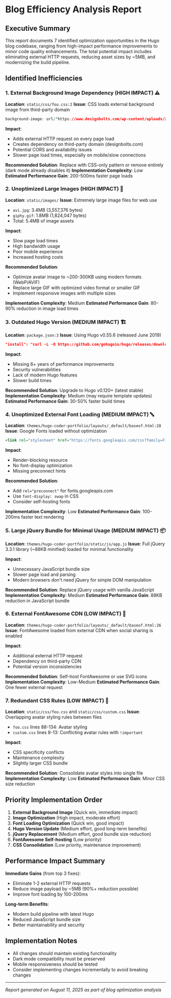 # Blog Efficiency Analysis Report

## Executive Summary

This report documents 7 identified optimization opportunities in the Hugo blog codebase, ranging from high-impact performance improvements to minor code quality enhancements. The total potential impact includes eliminating external HTTP requests, reducing asset sizes by ~5MB, and modernizing the build pipeline.

## Identified Inefficiencies

### 1. External Background Image Dependency (HIGH IMPACT) ⚠️

**Location**: `static/css/foo.css:2`
**Issue**: CSS loads external background image from third-party domain
```css
background-image: url("https://www.designbolts.com/wp-content/uploads/2012/12/Cubes-White-Seamless-Pattern.jpg")
```

**Impact**:
- Adds external HTTP request on every page load
- Creates dependency on third-party domain (designbolts.com)
- Potential CORS and availability issues
- Slower page load times, especially on mobile/slow connections

**Recommended Solution**: Replace with CSS-only pattern or remove entirely (dark mode already disables it)
**Implementation Complexity**: Low
**Estimated Performance Gain**: 200-500ms faster page loads

### 2. Unoptimized Large Images (HIGH IMPACT) 📸

**Location**: `static/images/`
**Issue**: Extremely large image files for web use
- `avi.jpg`: 3.4MB (3,557,376 bytes)
- `giphy.gif`: 1.8MB (1,824,047 bytes)
- Total: 5.4MB of image assets

**Impact**:
- Slow page load times
- High bandwidth usage
- Poor mobile experience
- Increased hosting costs

**Recommended Solution**: 
- Optimize avatar image to ~200-300KB using modern formats (WebP/AVIF)
- Replace large GIF with optimized video format or smaller GIF
- Implement responsive images with multiple sizes

**Implementation Complexity**: Medium
**Estimated Performance Gain**: 80-90% reduction in image load times

### 3. Outdated Hugo Version (MEDIUM IMPACT) 🏗️

**Location**: `package.json:3`
**Issue**: Using Hugo v0.55.6 (released June 2019)
```json
"install": "curl -L -O https://github.com/gohugoio/hugo/releases/download/v0.55.6/hugo_0.55.6_Linux-64bit.tar.gz"
```

**Impact**:
- Missing 6+ years of performance improvements
- Security vulnerabilities
- Lack of modern Hugo features
- Slower build times

**Recommended Solution**: Upgrade to Hugo v0.120+ (latest stable)
**Implementation Complexity**: Medium (may require template updates)
**Estimated Performance Gain**: 30-50% faster build times

### 4. Unoptimized External Font Loading (MEDIUM IMPACT) 🔤

**Location**: `themes/hugo-coder-portfolio/layouts/_default/baseof.html:28`
**Issue**: Google Fonts loaded without optimization
```html
<link rel="stylesheet" href="https://fonts.googleapis.com/css?family=Fira+Mono:400,700">
```

**Impact**:
- Render-blocking resource
- No font-display optimization
- Missing preconnect hints

**Recommended Solution**:
- Add `rel="preconnect"` for fonts.googleapis.com
- Use `font-display: swap` in CSS
- Consider self-hosting fonts

**Implementation Complexity**: Low
**Estimated Performance Gain**: 100-200ms faster text rendering

### 5. Large jQuery Bundle for Minimal Usage (MEDIUM IMPACT) 📦

**Location**: `themes/hugo-coder-portfolio/static/js/app.js`
**Issue**: Full jQuery 3.3.1 library (~88KB minified) loaded for minimal functionality

**Impact**:
- Unnecessary JavaScript bundle size
- Slower page load and parsing
- Modern browsers don't need jQuery for simple DOM manipulation

**Recommended Solution**: Replace jQuery usage with vanilla JavaScript
**Implementation Complexity**: Medium
**Estimated Performance Gain**: 88KB reduction in JavaScript bundle

### 6. External FontAwesome CDN (LOW IMPACT) 🎨

**Location**: `themes/hugo-coder-portfolio/layouts/_default/baseof.html:26`
**Issue**: FontAwesome loaded from external CDN when social sharing is enabled

**Impact**:
- Additional external HTTP request
- Dependency on third-party CDN
- Potential version inconsistencies

**Recommended Solution**: Self-host FontAwesome or use SVG icons
**Implementation Complexity**: Low-Medium
**Estimated Performance Gain**: One fewer external request

### 7. Redundant CSS Rules (LOW IMPACT) 🎨

**Location**: `static/css/foo.css` and `static/css/custom.css`
**Issue**: Overlapping avatar styling rules between files
- `foo.css` lines 88-134: Avatar styling
- `custom.css` lines 8-13: Conflicting avatar rules with `!important`

**Impact**:
- CSS specificity conflicts
- Maintenance complexity
- Slightly larger CSS bundle

**Recommended Solution**: Consolidate avatar styles into single file
**Implementation Complexity**: Low
**Estimated Performance Gain**: Minor CSS size reduction

## Priority Implementation Order

1. **External Background Image** (Quick win, immediate impact)
2. **Image Optimization** (High impact, moderate effort)
3. **Font Loading Optimization** (Quick win, good impact)
4. **Hugo Version Update** (Medium effort, good long-term benefits)
5. **jQuery Replacement** (Medium effort, good bundle size reduction)
6. **FontAwesome Self-hosting** (Low priority)
7. **CSS Consolidation** (Low priority, maintenance improvement)

## Performance Impact Summary

**Immediate Gains** (from top 3 fixes):
- Eliminate 1-2 external HTTP requests
- Reduce image payload by ~5MB (90%+ reduction possible)
- Improve font loading by 100-200ms

**Long-term Benefits**:
- Modern build pipeline with latest Hugo
- Reduced JavaScript bundle size
- Better maintainability and security

## Implementation Notes

- All changes should maintain existing functionality
- Dark mode compatibility must be preserved
- Mobile responsiveness should be tested
- Consider implementing changes incrementally to avoid breaking changes

---

*Report generated on August 11, 2025 as part of blog optimization analysis*
